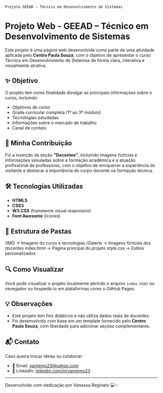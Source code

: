                                                                         Projeto GEEAD – Técnico em Desenvolvimento de Sistemas

# Projeto Web - GEEAD – Técnico em Desenvolvimento de Sistemas

Este projeto é uma página web desenvolvida como parte de uma atividade aplicada pelo **Centro Paula Souza**, com o objetivo de apresentar o curso Técnico em Desenvolvimento de Sistemas de forma clara, interativa e visualmente atrativa.

## ✨ Objetivo

O projeto tem como finalidade divulgar as principais informações sobre o curso, incluindo:
- Objetivos do curso
- Grade curricular completa (1º ao 3º módulo)
- Tecnologias estudadas
- Informações sobre o mercado de trabalho
- Canal de contato

## 🧩 Minha Contribuição

Fiz a inserção da seção **"Docentes"**, incluindo imagens fictícias e informações simuladas sobre a formação acadêmica e a atuação profissional de professores, com o objetivo de enriquecer a experiência do visitante e destacar a importância do corpo docente na formação técnica.

## 🛠 Tecnologias Utilizadas

- **HTML5**  
- **CSS3**  
- **W3.CSS** (framework visual responsivo)  
- **Font Awesome** (ícones)  

## 📁 Estrutura de Pastas

/IMG → Imagens do curso e tecnologias
/Galeria → Imagens fictícias dos docentes
index.html → Página principal do projeto
style.css → Estilos personalizados


## 🔍 Como Visualizar

Você pode visualizar o projeto localmente abrindo o arquivo `index.html` no navegador ou hospedá-lo em plataformas como o GitHub Pages.

## 💡 Observações

- Este projeto tem fins didáticos e não utiliza dados reais de docentes.
- Foi desenvolvido com base em um template fornecido pelo **Centro Paula Souza**, com liberdade para adicionar seções complementares.

## 📬 Contato

Caso queira trocar ideias ou colaborar:

- 📧 Email: vanremo23@yahoo.com  
- 💼 LinkedIn: [linkedin.com/in/vanremo23](https://www.linkedin.com/in/vanremo23)

---
Desenvolvido com dedicação por Vanessa Reginato 💻✨
